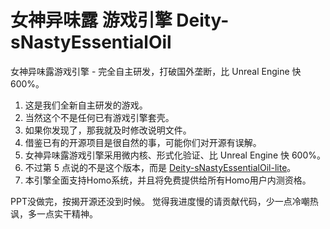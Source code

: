 # 女神异味露 游戏引擎 Deity-sNastyEssentialOil
女神异味露游戏引擎 - 完全自主研发，打破国外垄断，比 Unreal Engine 快 600%。

1. 这是我们全新自主研发的游戏。
2. 当然这个不是任何已有游戏引擎套壳。
3. 如果你发现了，那我就及时修改说明文件。
4. 借鉴已有的开源项目是很自然的事，可能你们对开源有误解。
5. 女神异味露游戏引擎采用微内核、形式化验证、比 Unreal Engine 快 600%。
6. 不过第 5 点说的不是这个版本，而是 [Deity-sNastyEssentialOil-lite](https://github.com/JichangJunDjpeity/Deity-sNastyEssentialOil-lite)。
7. 本引擎全面支持Homo系统，并且将免费提供给所有Homo用户内测资格。

PPT没做完，按揭开源还没到时候。
觉得我进度慢的请贡献代码，少一点冷嘲热讽，多一点实干精神。

